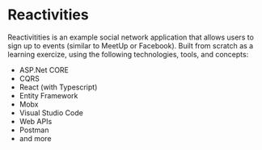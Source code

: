 # Reactivities

Reactivitities is an example social network application that allows users to sign up to events (similar to MeetUp or Facebook).  Built from scratch as a learning exercize, using the following technologies, tools, and concepts:

  - ASP.Net CORE
  - CQRS
  - React (with Typescript)
  - Entity Framework
  - Mobx
  - Visual Studio Code 
  - Web APIs
  - Postman
  - and more